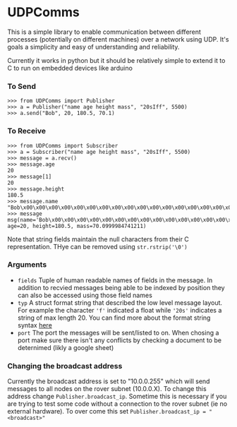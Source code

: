 # UDPComms

This is a simple library to enable communication between different processes (potentially on different machines) over a network using UDP. It's goals a simplicity and easy of understanding and reliability.

Currently it works in python but it should be relatively simple to extend it to C to run on embedded devices like arduino


### To Send
```
>>> from UDPComms import Publisher
>>> a = Publisher("name age height mass", "20sIff", 5500)
>>> a.send("Bob", 20, 180.5, 70.1)
```

### To Receive
```
>>> from UDPComms import Subscriber
>>> a = Subscriber("name age height mass", "20sIff", 5500)
>>> message = a.recv()
>>> message.age
20
>>> message[1]
20
>>> message.height
180.5
>>> message.name
"Bob\x00\x00\x00\x00\x00\x00\x00\x00\x00\x00\x00\x00\x00\x00\x00\x00\x00"
>>> message
msg(name='Bob\x00\x00\x00\x00\x00\x00\x00\x00\x00\x00\x00\x00\x00\x00\x00\x00\x00', age=20, height=180.5, mass=70.0999984741211)
```
Note that string fields maintain the null characters from their C representation. THye can be removed using `str.rstrip('\0')`

### Arguments 

- `fields`
Tuple of human readable names of fields in the message. In addition to recvied messages being able to be indexed by position they can also be accessed using those field names
- `typ`
A struct format string that described the low level message layout. For example the character `'f'` indicated a float while `'20s'` indicates a string of max length 20. You can find more about the format string syntax [here](https://docs.python.org/2/library/struct.html#format-characters)
- `port`
The port the messages will be sent/listed to on. When chosing a port make sure there isn't any conflicts by checking a document to be deternimed (likly a google sheet)


### Changing the broadcast address

Currently the broadcast address is set to "10.0.0.255" which will send messages to all nodes on the rover subnet (10.0.0.X). To change this address change `Publisher.broadcast_ip`. Sometime this is necessary if you are trying to test some code without a connection to the rover subnet (ie no external hardware). To over come this set `Publisher.broadcast_ip = "<broadcast>"` 


